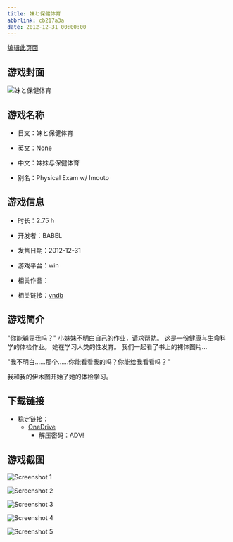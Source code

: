 ```yaml
---
title: 妹と保健体育
abbrlink: cb217a3a
date: 2012-12-31 00:00:00
---
```

[编辑此页面](https://github.com/ACG-3/ADV3-source/blob/main/source/_posts/games/%E5%A6%B9%E3%81%A8%E4%BF%9D%E5%81%A5%E4%BD%93%E8%82%B2.md)

## 游戏封面

![妹と保健体育](https://pan.timero.xyz/onedrive/img_lib_001/%E5%A6%B9%E3%81%A8%E4%BF%9D%E5%81%A5%E4%BD%93%E8%82%B2_cover.avif)


## 游戏名称

- 日文：妹と保健体育
- 英文：None
- 中文：妹妹与保健体育

- 别名：Physical Exam w/ Imouto


## 游戏信息

- 时长：2.75 h
- 开发者：BABEL
- 发售日期：2012-12-31
- 游戏平台：win
- 相关作品：

- 相关链接：[vndb](https://vndb.org/v11900)


## 游戏简介

"你能辅导我吗？"
小妹妹不明白自己的作业，请求帮助。
这是一份健康与生命科学的体检作业。
她在学习人类的性发育。
我们一起看了书上的裸体图片...

"我不明白......那个......你能看看我的吗？你能给我看看吗？"

我和我的伊木图开始了她的体检学习。




## 下载链接

- 稳定链接：
    - [OneDrive](https://pan.timero.xyz/onedrive/adv_lib_001/%E5%A6%B9%E3%81%A8%E4%BF%9D%E5%81%A5%E4%BD%93%E8%82%B2)
        - 解压密码：ADV!



## 游戏截图


![Screenshot 1](https://pan.timero.xyz/onedrive/img_lib_001/%E5%A6%B9%E3%81%A8%E4%BF%9D%E5%81%A5%E4%BD%93%E8%82%B2_Screenshot_1.avif)

![Screenshot 2](https://pan.timero.xyz/onedrive/img_lib_001/%E5%A6%B9%E3%81%A8%E4%BF%9D%E5%81%A5%E4%BD%93%E8%82%B2_Screenshot_2.avif)

![Screenshot 3](https://pan.timero.xyz/onedrive/img_lib_001/%E5%A6%B9%E3%81%A8%E4%BF%9D%E5%81%A5%E4%BD%93%E8%82%B2_Screenshot_3.avif)

![Screenshot 4](https://pan.timero.xyz/onedrive/img_lib_001/%E5%A6%B9%E3%81%A8%E4%BF%9D%E5%81%A5%E4%BD%93%E8%82%B2_Screenshot_4.avif)

![Screenshot 5](https://pan.timero.xyz/onedrive/img_lib_001/%E5%A6%B9%E3%81%A8%E4%BF%9D%E5%81%A5%E4%BD%93%E8%82%B2_Screenshot_5.avif)

